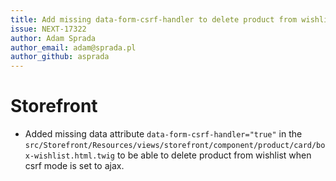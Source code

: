 ```yaml
---
title: Add missing data-form-csrf-handler to delete product from wishlist
issue: NEXT-17322
author: Adam Sprada
author_email: adam@sprada.pl
author_github: asprada
---
```

# Storefront
* Added missing data attribute `data-form-csrf-handler="true"` in the `src/Storefront/Resources/views/storefront/component/product/card/box-wishlist.html.twig` to be able to delete product from wishlist when csrf mode is set to ajax.
